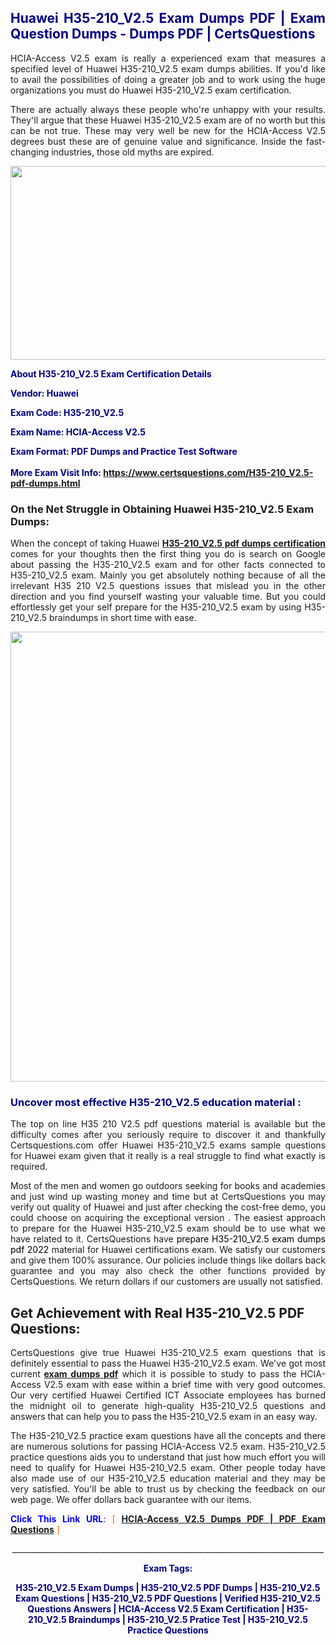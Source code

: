 <h2 style="text-align: justify;"><span style="color: #000080;">Huawei H35-210_V2.5 Exam Dumps PDF | Exam Question Dumps - Dumps PDF | CertsQuestions</span></h2>
<p style="text-align: justify;">HCIA-Access V2.5 exam is really a experienced exam that measures a specified level of Huawei  H35-210_V2.5 exam dumps abilities. If you'd like to avail the possibilities of doing a greater job and to work using the huge organizations you must do Huawei H35-210_V2.5 exam certification.</p>
<p style="text-align: justify;">There are actually always these people who're unhappy with your results. They'll argue that these Huawei  H35-210_V2.5 exam are of no worth but this can be not true. These may very well be new for the HCIA-Access V2.5 degrees bust these are of genuine value and significance. Inside the fast-changing industries, those old myths are expired.</p>
<p><img style="display: block; margin-left: auto; margin-right: auto;" src="https://i.imgur.com/eaP4ae9.png" width="840" height="310" /></p>
<p><span style="color: #000080;"><strong>About H35-210_V2.5 Exam Certification Details</strong></span></p>
<p><span style="color: #000080;"><strong>Vendor: Huawei<br /></strong></span></p>
<p><span style="color: #000080;"><strong>Exam Code: H35-210_V2.5</strong></span></p>
<p><span style="color: #000080;"><strong>Exam Name: HCIA-Access V2.5</strong></span></p>
<p><span style="color: #000080;"><strong>Exam Format: PDF Dumps and Practice Test Software<br /><br />More Exam Visit Info: <span style="color: #ff6600;"><a href="https://www.certsquestions.com/H35-210_V2.5-pdf-dumps.html">https://www.certsquestions.com/H35-210_V2.5-pdf-dumps.html</a></span></strong></span></p>
<h3>On the Net Struggle in Obtaining Huawei H35-210_V2.5 Exam Dumps:</h3>
<p style="text-align: justify;">When the concept of taking Huawei <a href="https://www.certsquestions.com/H35-210_V2.5-pdf-dumps.html"><strong> H35-210_V2.5 pdf dumps certification</strong></a> comes for your thoughts then the first thing you do is search on Google about passing the H35-210_V2.5 exam and for other facts connected to H35-210_V2.5 exam. Mainly you get absolutely nothing because of all the irrelevant H35 210 V2.5 questions issues that mislead you in the other direction and you find yourself wasting your valuable time. But you could effortlessly get your self prepare for the H35-210_V2.5 exam by using H35-210_V2.5 braindumps in short time with ease.</p>
<p><a href="https://www.certsquestions.com/H35-210_V2.5-pdf-dumps.html"><img style="display: block; margin-left: auto; margin-right: auto;" src="https://i.imgur.com/pxhoKQ2.png" width="720" /></a></p>
<h3><span style="color: #000080;">Uncover most effective  H35-210_V2.5 education material :</span></h3>
<p style="text-align: justify;">The top on line H35 210 V2.5 pdf questions material is available but the difficulty comes after you seriously require to discover it and thankfully Certsquestions.com offer Huawei H35-210_V2.5 exams sample questions for Huawei  exam given that it really is a real struggle to find what exactly is required.</p>
<p style="text-align: justify;">Most of the men and women go outdoors seeking for books and academies and just wind up wasting money and time but at CertsQuestions you may verify out quality of Huawei  and just after checking the cost-free demo, you could choose on acquiring the exceptional version . The easiest approach to prepare for the Huawei H35-210_V2.5 exam should be to use what we have related to it. CertsQuestions have <span style="color: #000000;">prepare H35-210_V2.5 exam dumps pdf 2022</span> material for Huawei certifications exam. We satisfy our customers and give them 100% assurance. Our policies include things like dollars back guarantee and you may also check the other functions provided by CertsQuestions. We return dollars if our customers are usually not satisfied.</p>
<h2>Get Achievement with Real H35-210_V2.5 PDF Questions:</h2>
<p style="text-align: justify;">CertsQuestions give true Huawei H35-210_V2.5 exam questions that is definitely essential to pass the Huawei  H35-210_V2.5 exam. We've got most current<strong>&nbsp;<a href="https://www.certsquestions.com/">exam dumps pdf</a></strong>&nbsp;which it is possible to study to pass the HCIA-Access V2.5 exam with ease within a brief time with very good outcomes. Our very certified Huawei Certified ICT Associate employees has burned the midnight oil to generate high-quality H35-210_V2.5 questions and answers that can help you to pass the H35-210_V2.5 exam in an easy way.</p>
<p style="text-align: justify;">The H35-210_V2.5 practice exam questions have all the concepts and there are numerous solutions for passing HCIA-Access V2.5 exam. H35-210_V2.5 practice questions aids you to understand that just how much effort you will need to qualify for Huawei  H35-210_V2.5 exam. Other people today have also made use of our H35-210_V2.5 education material and they may be very satisfied. You'll be able to trust us by checking the feedback on our web page. We offer dollars back guarantee with our items.</p>
<p style="text-align: justify;"><span style="color: #0000ff;"><strong>Click This Link URL</strong>:</span> <span style="color: #ff6600;">[ <strong><a href="https://www.certsquestions.com/huawei-certified-ict-associate-certification.html">HCIA-Access V2.5 Dumps PDF | PDF Exam Questions</a></strong> ]</span></p>
<p style="text-align: center;">______________________________________________________________________________</p>
<p style="text-align: center;"><span style="color: #000080;"><strong>Exam Tags:</strong></span></p>
<p style="text-align: center;"><span style="color: #000080;"><strong>H35-210_V2.5 Exam Dumps | H35-210_V2.5 PDF Dumps | H35-210_V2.5 Exam Questions | H35-210_V2.5 PDF Questions | Verified H35-210_V2.5 Questions Answers | HCIA-Access V2.5 Exam Certification | H35-210_V2.5 Braindumps | H35-210_V2.5 Pratice Test | H35-210_V2.5 Practice Questions</strong></span></p>
